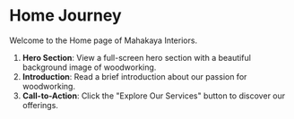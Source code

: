 # Home Journey

Welcome to the Home page of Mahakaya Interiors.

1. **Hero Section**: View a full-screen hero section with a beautiful background image of woodworking.
2. **Introduction**: Read a brief introduction about our passion for woodworking.
3. **Call-to-Action**: Click the "Explore Our Services" button to discover our offerings.